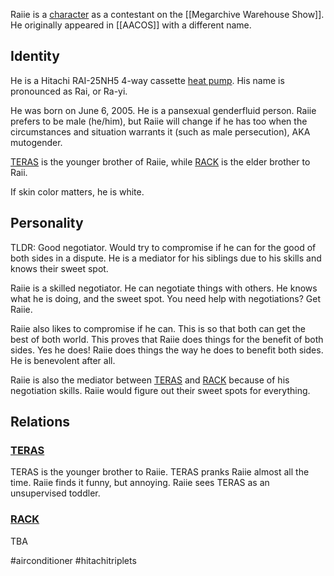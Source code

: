 
Raiie is a [character](Characters) as a contestant on the [[Megarchive Warehouse Show]]. He originally appeared in [[AACOS]] with a different name.

## Identity

He is a Hitachi RAI-25NH5 4-way cassette [heat pump](Air%20Conditioners.md). His name is pronounced as Rai, or Ra-yi.

He was born on June 6, 2005. He is a pansexual genderfluid person. Raiie prefers to be male (he/him), but Raiie will change if he has too when the circumstances and situation warrants it (such as male persecution), AKA mutogender.

[TERAS](TERAS.md) is the younger brother of Raiie, while [RACK](RACK.md) is the elder brother to Raii.

If skin color matters, he is white.
## Personality

TLDR: Good negotiator. Would try to compromise if he can for the good of both sides in a dispute. He is a mediator for his siblings due to his skills and knows their sweet spot.

Raiie is a skilled negotiator. He can negotiate things with others. He knows what he is doing, and the sweet spot. You need help with negotiations? Get Raiie.

Raiie also likes to compromise if he can. This is so that both can get the best of both world. This proves that Raiie does things for the benefit of both sides. Yes he does! Raiie does things the way he does to benefit both sides. He is benevolent after all.

Raiie is also the mediator between [TERAS](TERAS.md) and [RACK](RACK.md) because of his negotiation skills. Raiie would figure out their sweet spots for everything.

## Relations

### [TERAS](TERAS.md)

TERAS is the younger brother to Raiie. TERAS pranks Raiie almost all the time. Raiie finds it funny, but annoying. Raiie sees TERAS as an unsupervised toddler.

### [RACK](RACK.md)

TBA

#airconditioner #hitachitriplets